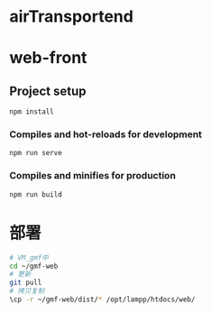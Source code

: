# airTransportend
# web-front

## Project setup
```
npm install
```

### Compiles and hot-reloads for development
```
npm run serve
```

### Compiles and minifies for production
```
npm run build
```



# 部署

```bash
# VM_gmf中
cd ~/gmf-web
# 更新
git pull
# 拷贝复制
\cp -r ~/gmf-web/dist/* /opt/lampp/htdocs/web/
```

